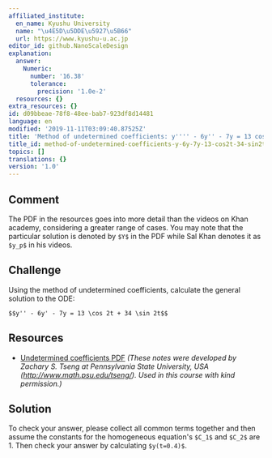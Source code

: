 ```yaml
---
affiliated_institute:
  en_name: Kyushu University
  name: "\u4E5D\u5DDE\u5927\u5B66"
  url: https://www.kyushu-u.ac.jp
editor_id: github.NanoScaleDesign
explanation:
  answer:
    Numeric:
      number: '16.38'
      tolerance:
        precision: '1.0e-2'
  resources: {}
extra_resources: {}
id: d09bbeae-78f8-48ee-bab7-923df8d14481
language: en
modified: '2019-11-11T03:09:40.87525Z'
title: 'Method of undetermined coefficients: y'''' - 6y'' - 7y = 13 cos(2t) + 34 sin(2t)'
title_id: method-of-undetermined-coefficients-y-6y-7y-13-cos2t-34-sin2t
topics: []
translations: {}
version: '1.0'
---
```


## Comment
The PDF in the resources goes into more detail than the videos on Khan academy, considering a greater range of cases. You may note that the particular solution is denoted by `$Y$` in the PDF while Sal Khan denotes it as `$y_p$` in his videos.

## Challenge
Using the method of undetermined coefficients, calculate the general solution to the ODE:

`$$y'' - 6y' - 7y = 13 \cos 2t + 34 \sin 2t$$`

## Resources
- [Undetermined coefficients PDF](/api/v0/teachers/github.NanoScaleDesign/resources/public/ac15c611-7b7c-47ae-989a-cc4a5089f787.pdf/ac15c611-7b7c-47ae-989a-cc4a5089f787.pdf) *(These notes were developed by Zachary S. Tseng at Pennsylvania State University, USA (http://www.math.psu.edu/tseng/). Used in this course with kind permission.)*

## Solution
To check your answer, please collect all common terms together and then assume the constants for the homogeneous equation's `$C_1$` and `$C_2$` are 1. Then check your answer by calculating `$y(t=0.4)$`.
